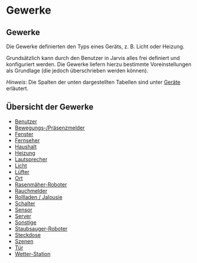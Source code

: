 # Gewerke

## Gewerke

Die Gewerke definierten den Typs eines Geräts, z. B. Licht oder Heizung.

Grundsätzlich kann durch den Benutzer in Jarvis alles frei definiert und konfiguriert werden. Die Gewerke liefern hierzu bestimmte Voreinstellungen als Grundlage \(die jedoch überschrieben werden können\).

_Hinweis_: Die Spalten der unten dargestellten Tabellen sind unter [Geräte](./#konfiguration-der-datenpunkte-states) erläutert.

## Übersicht der Gewerke

* [Benutzer](./#gewerk-benutzer-user)
* [Bewegungs-/Präsenzmelder](./#gewerk-bewegungs-präsenzmelder-motion)
* [Fenster](./#gewerk-fenster-window)
* [Fernseher](./#gewerk-fernseher-tv)
* [Haushalt](./#gewerk-haushalt-household)
* [Heizung](./#gewerk-heizung-heating)
* [Lautsprecher](./#gewerk-lautsprecher-speaker)
* [Licht](./#gewerk-licht-light)
* [Lüfter](./#gewerk-lüfter-fan)
* [Ort](./#gewerk-ort-location)
* [Rasenmäher-Roboter](./#gewerk-rasenmäher-roboter-mower)
* [Rauchmelder](./#gewerk-rauchmelder-smoke)
* [Rollladen / Jalousie](./#gewerk-rollladen--jalousie-blind)
* [Schalter](./#gewerk-schalter-switch)
* [Sensor](./#gewerk-sensor-sensor)
* [Server](./#gewerk-server-server)
* [Sonstige](./#gewerk-sonstige-_defaults)
* [Staubsauger-Roboter](./#gewerk-staubsauger-roboter-vacuum)
* [Steckdose](./#gewerk-steckdose-socket)
* [Szenen](./#gewerk-szenen-scenes)
* [Tür](./#gewerk-tür-door)
* [Wetter-Station](./#gewerk-wetter-station-weather-station)

